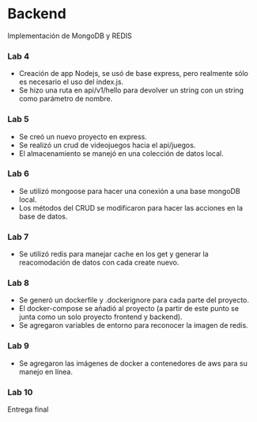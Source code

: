 # Backend
Implementación de MongoDB y REDIS

### Lab 4
- Creación de app Nodejs, se usó de base express, pero realmente sólo es necesario el uso del index.js.
- Se hizo una ruta en api/v1/hello para devolver un string con un string como parámetro de nombre.

### Lab 5
- Se creó un nuevo proyecto en express.
- Se realizó un crud de videojuegos hacia el api/juegos.
- El almacenamiento se manejó en una colección de datos local.

### Lab 6
- Se utilizó mongoose para hacer una conexión a una base mongoDB local.
- Los métodos del CRUD se modificaron para hacer las acciones en la base de datos.

### Lab 7
- Se utilizó redis para manejar cache en los get y generar la reacomodación de datos con cada create nuevo.

### Lab 8
- Se generó un dockerfile y .dockerignore para cada parte del proyecto.
- El docker-compose se añadió al proyecto (a partir de este punto se junta como un solo proyecto frontend y backend).
- Se agregaron variables de entorno para reconocer la imagen de redis.

### Lab 9
- Se agregaron las imágenes de docker a contenedores de aws para su manejo en línea.

### Lab 10
Entrega final 
